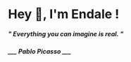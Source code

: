 <h1 title="head"> Hey 👋, I'm Endale !</h1>

**<h5><i>" Everything you can imagine is real. "</i></h5>**

*<b>___ Pablo Picasso ___</b>*
